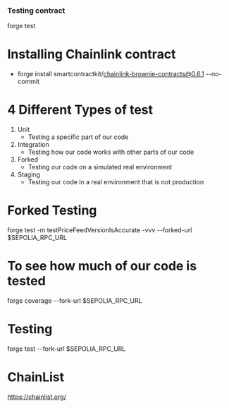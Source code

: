 ### Testing contract

forge test

# Installing Chainlink contract

- forge install smartcontractkit/chainlink-brownie-contracts@0.6.1 --no-commit

# 4 Different Types of test

1. Unit
   - Testing a specific part of our code
2. Integration
   - Testing how our code works with other parts of our code
3. Forked
   - Testing our code on a simulated real environment
4. Staging
   - Testing our code in a real environment that is not production

# Forked Testing

forge test -m testPriceFeedVersionIsAccurate -vvv --forked-url $SEPOLIA_RPC_URL

# To see how much of our code is tested

forge coverage --fork-url $SEPOLIA_RPC_URL

# Testing

forge test --fork-url $SEPOLIA_RPC_URL

# ChainList

https://chainlist.org/

